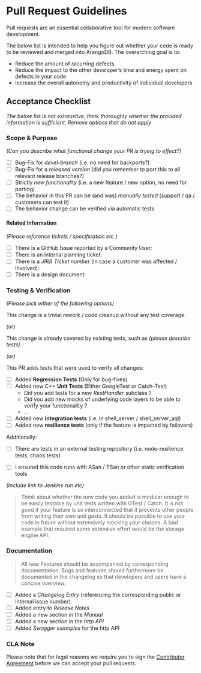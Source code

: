 # Pull Request Guidelines

Pull requests are an essential collaborative tool for modern software development. 

The below list is intended to help you figure out whether your code is ready to be reviewed
and merged into ArangoDB. The overarching goal is to:

- Reduce the amount of *recurring* defects
- Reduce the impact to the other developer’s time and energy spent on defects in your code
- Increase the overall autonomy and productivity of individual developers

## Acceptance Checklist

*The below list is not exhaustive, think thoroughly whether the provided information is sufficient.*
*Remove options that do not apply*

### Scope & Purpose

*(Can you describe what functional change your PR is trying to effect?)*

- [ ] Bug-Fix for *devel-branch* (i.e. no need for backports?)
- [ ] Bug-Fix for a *released version* (did you remember to port this to all relevant release branches?)
- [ ] Strictly *new functionality* (i.e. a new feature / new option, no need for porting)
- [ ] The behavior in this PR can be (and was) *manually tested* (support / qa / customers can test it)
- [ ] The behavior change can be verified via automatic tests

#### Related Information

*(Please reference tickets / specification etc )*

- [ ] There is a GitHub Issue reported by a Community User: 
- [ ] There is an internal planning ticket: 
- [ ] There is a *JIRA Ticket number* (In case a customer was affected / involved): 
- [ ] There is a design document: 

### Testing & Verification

*(Please pick either of the following options)*

This change is a trivial rework / code cleanup without any test coverage.

*(or)*

This change is already covered by existing tests, such as *(please describe tests)*.

*(or)*

This PR adds tests that were used to verify all changes:

- [ ] Added **Regression Tests** (Only for bug-fixes) 
- [ ] Added new C++ **Unit Tests** (Either GoogleTest or Catch-Test)
   - Did you add tests for a new *RestHandler* subclass ?
   - Did you add new mocks of underlying code layers to be able to verify your functionality ? 
   - ...
- [ ] Added new **integration tests** (i.e. in shell_server / shell_server_aql)
- [ ] Added new **resilience tests** (only if the feature is impacted by failovers)

Additionally:

- [ ] There are tests in an external testing repository (i.e. node-resilience tests, chaos tests)
- [ ] I ensured this code runs with ASan / TSan or other static verification tools


*(Include link to Jenkins run etc)*

> Think about whether the new code you added is modular enough to be
> easily testable by unit tests written with GTest / Catch. It is not good if your feature is so interconnected
> that it prevents other people from writing their own unit gests. It should be possible
> to use your code in future without extensively mocking your classes.
> A bad example that required some extensive effort would be the storage engine API.

### Documentation

> All new Features should be accompanied by corresponding documentation. 
> Bugs and features should furthermore be documented in the changelog so that
> developers and users have a concise overview. 

- [ ] Added a *Changelog Entry* (referencing the corresponding public or internal issue number)
- [ ] Added entry to *Release Notes* 
- [ ] Added a new section in the *Manual* 
- [ ] Added a new section in the *http API* 
- [ ] Added *Swagger examples* for the http API  

### CLA Note 

Please note that for legal reasons we require you to sign the [Contributor Agreement](https://www.arangodb.com/documents/cla.pdf)
before we can accept your pull requests.
